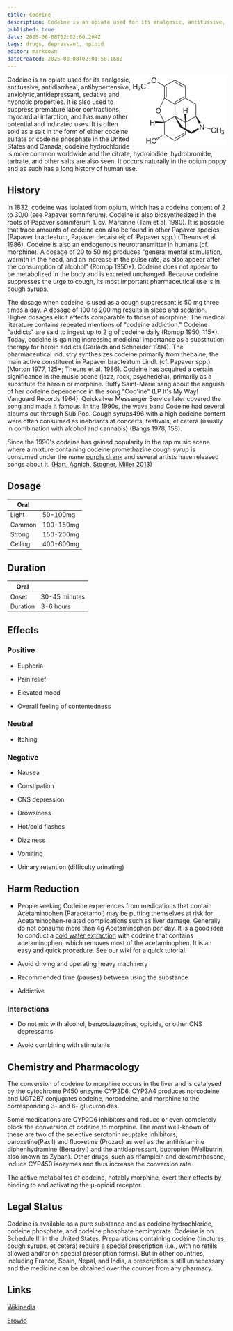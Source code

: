 ```yaml
---
title: Codeine
description: Codeine is an opiate used for its analgesic, antitussive, antidiarrheal, antihypertensive, anxiolytic,antidepressant, sedative and hypnotic properties.
published: true
date: 2025-08-08T02:02:00.294Z
tags: drugs, depressant, opioid
editor: markdown
dateCreated: 2025-08-08T02:01:58.168Z
---
```


<img src="codeine_structure.jpg" align="right">

Codeine is an opiate used for its analgesic, antitussive, antidiarrheal, antihypertensive, anxiolytic,antidepressant, sedative and hypnotic properties. It is also used to suppress premature labor contractions, myocardial infarction, and has many other potential and indicated uses. It is often sold as a salt in the form of either codeine sulfate or codeine phosphate in the United States and Canada; codeine hydrochloride is more common worldwide and the citrate, hydroiodide, hydrobromide, tartrate, and other salts are also seen. It occurs naturally in the opium poppy and as such has a long history of human use.

## History

In 1832, codeine was isolated from opium, which has a codeine content of 2 to 30/0 (see Papaver somniferum). Codeine is also biosynthesized in the roots of Papaver somniferum 1. cv. Marianne (Tam et al. 1980). It is possible that trace amounts of codeine can also be found in other Papaver species (Papaver bracteatum, Papaver decaisnei; cf. Papaver spp.) (Theuns et al. 1986). Codeine is also an endogenous neurotransmitter in humans (cf. morphine). A dosage of 20 to 50 mg produces "general mental stimulation, warmth in the head, and an increase in the pulse rate, as also appear after the consumption of alcohol" (Rompp 1950*). Codeine does not appear to be metabolized in the body and is excreted unchanged. Because codeine suppresses the urge to cough, its most important pharmaceutical use is in cough syrups.

The dosage when codeine is used as a cough suppressant is 50 mg three times a day. A dosage of 100 to 200 mg results in sleep and sedation.
Higher dosages elicit effects comparable to those of morphine. The medical literature contains repeated mentions of "codeine addiction." Codeine "addicts" are said to ingest up to 2 g of codeine daily (Rompp 1950, 115*). Today, codeine is gaining increasing medicinal importance as a substitution therapy for heroin addicts (Gerlach and Schneider 1994). The pharmaceutical industry synthesizes codeine primarily from thebaine, the main active constituent in Papaver bracteatum Lindl. (cf. Papaver spp.) (Morton 1977, 125*; Theuns et al. 1986). Codeine has acquired a certain significance in the music scene (jazz, rock, psychedelia), primarily as a substitute for heroin or morphine. Buffy Saint-Marie sang about the anguish of her codeine dependence in the song "Cod'ine" (LP It's My Way! Vanguard Records 1964). Quicksilver Messenger Service later covered the song and made it famous. In the 1990s, the wave band Codeine had several albums out through Sub Pop. Cough syrups496 with a high codeine content were often consumed as inebriants at concerts, festivals, et cetera (usually in combination with alcohol and cannabis) (Bangs 1978, 158).

Since the 1990's codeine has gained popularity in the rap music scene where a mixture containing codeine promethazine cough syrup is consumed under the name [purple drank](https://en.wikipedia.org/wiki/Purple_drank) and several artists have released songs about it. ([Hart, Agnich, Stogner, Miller 2013](http://link.springer.com/article/10.1007%2Fs12103-013-9213-7))

## Dosage

| Oral |  |
|------|---|
| Light | 50-100mg |
| Common | 100-150mg |
| Strong | 150-200mg |
| Ceiling | 400-600mg |

## Duration

| Oral |  |
|------|---|
| Onset | 30-45 minutes |
| Duration | 3-6 hours |

## Effects

### Positive

* Euphoria

* Pain relief

* Elevated mood

* Overall feeling of contentedness

### Neutral

* Itching

### Negative

* Nausea

* Constipation

* CNS depression

* Drowsiness

* Hot/cold flashes

* Dizziness

* Vomiting

* Urinary retention (difficulty urinating)

## Harm Reduction

* People seeking Codeine experiences from medications that contain Acetaminophen (Paracetamol) may be putting themselves at risk for Acetaminophen-related complications such as liver damage.  Generally do not consume more than 4g Acetaminophen per day. It is a good idea to conduct a [cold water extraction](https://wiki.tripsit.me/wiki/Cold_Water_Extraction) with codeine that contains acetaminophen, which removes most of the acetaminophen. It is an easy and quick procedure. See our wiki for a quick tutorial.

* Avoid driving and operating heavy machinery

* Recommended time (pauses) between using the substance

* Addictive

### Interactions

* Do not mix with alcohol, benzodiazepines, opioids, or other CNS depressants

* Avoid combining with stimulants 

## Chemistry and Pharmacology

The conversion of codeine to morphine occurs in the liver and is catalysed by the cytochrome P450 enzyme CYP2D6. CYP3A4 produces norcodeine and UGT2B7 conjugates codeine, norcodeine, and morphine to the corresponding 3- and 6- glucuronides.

Some medications are CYP2D6 inhibitors and reduce or even completely block the conversion of codeine to morphine. The most well-known of these are two of the selective serotonin reuptake inhibitors, paroxetine(Paxil) and fluoxetine (Prozac) as well as the antihistamine diphenhydramine (Benadryl) and the antidepressant, bupropion (Wellbutrin, also known as Zyban). Other drugs, such as rifampicin and dexamethasone, induce CYP450 isozymes and thus increase the conversion rate.

The active metabolites of codeine, notably morphine, exert their effects by binding to and activating the μ-opioid receptor.

## Legal Status

Codeine is available as a pure substance and as codeine hydrochloride, codeine phosphate, and codeine phosphate hemihydrate. Codeine is on Schedule III in the United States. Preparations containing codeine (tinctures, cough syrups, et cetera) require a special prescription (i.e., with no refills allowed and/or on special prescription forms). But in other countries, including France, Spain, Nepal, and India, a prescription is still unnecessary and the medicine can be obtained over the counter from any pharmacy.

## Links

[Wikipedia](http://en.wikipedia.org/wiki/Codeine)

[Erowid](http://www.erowid.org/pharms/codeine/codeine.shtml)